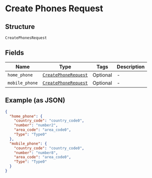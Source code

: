 
# Create Phones Request

## Structure

`CreatePhonesRequest`

## Fields

| Name | Type | Tags | Description |
|  --- | --- | --- | --- |
| `home_phone` | [`CreatePhoneRequest`](../../doc/models/create-phone-request.md) | Optional | - |
| `mobile_phone` | [`CreatePhoneRequest`](../../doc/models/create-phone-request.md) | Optional | - |

## Example (as JSON)

```json
{
  "home_phone": {
    "country_code": "country_code0",
    "number": "number2",
    "area_code": "area_code0",
    "Type": "Type0"
  },
  "mobile_phone": {
    "country_code": "country_code0",
    "number": "number8",
    "area_code": "area_code0",
    "Type": "Type0"
  }
}
```

